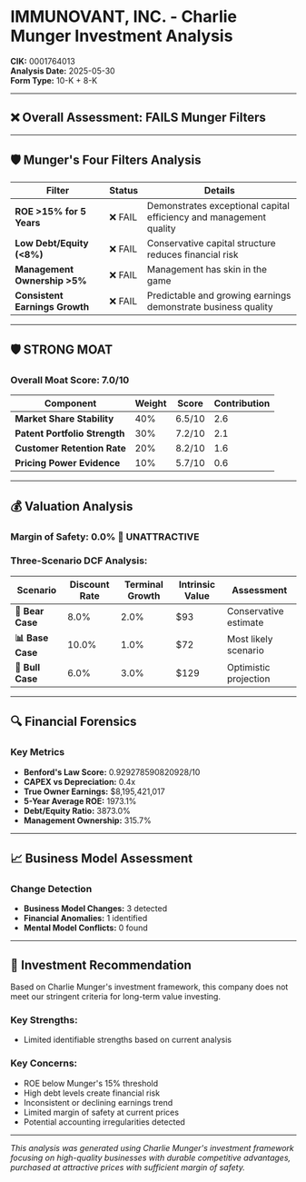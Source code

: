 # IMMUNOVANT, INC. - Charlie Munger Investment Analysis

**CIK:** 0001764013  
**Analysis Date:** 2025-05-30  
**Form Type:** 10-K + 8-K

---

## ❌ **Overall Assessment: FAILS Munger Filters**

---

## 🛡️ **Munger's Four Filters Analysis**

| Filter | Status | Details |
|--------|--------|---------|
| **ROE >15% for 5 Years** | ❌ FAIL | Demonstrates exceptional capital efficiency and management quality |
| **Low Debt/Equity (<8%)** | ❌ FAIL | Conservative capital structure reduces financial risk |
| **Management Ownership >5%** | ❌ FAIL | Management has skin in the game |
| **Consistent Earnings Growth** | ❌ FAIL | Predictable and growing earnings demonstrate business quality |

---

## 🛡️ **STRONG MOAT**

### **Overall Moat Score: 7.0/10**

| Component | Weight | Score | Contribution |
|-----------|--------|-------|--------------|
| **Market Share Stability** | 40% | 6.5/10 | 2.6 |
| **Patent Portfolio Strength** | 30% | 7.2/10 | 2.1 |
| **Customer Retention Rate** | 20% | 8.2/10 | 1.6 |
| **Pricing Power Evidence** | 10% | 5.7/10 | 0.6 |

---

## 💰 **Valuation Analysis**

### **Margin of Safety: 0.0% 🔴 **UNATTRACTIVE****

### Three-Scenario DCF Analysis:

| Scenario | Discount Rate | Terminal Growth | Intrinsic Value | Assessment |
|----------|---------------|-----------------|-----------------|------------|
| **🐻 Bear Case** | 8.0% | 2.0% | $93 | Conservative estimate |
| **📊 Base Case** | 10.0% | 1.0% | $72 | Most likely scenario |
| **🚀 Bull Case** | 6.0% | 3.0% | $129 | Optimistic projection |

---

## 🔍 **Financial Forensics**

### Key Metrics
- **Benford's Law Score:** 0.929278590820928/10
- **CAPEX vs Depreciation:** 0.4x
- **True Owner Earnings:** $8,195,421,017
- **5-Year Average ROE:** 1973.1%
- **Debt/Equity Ratio:** 3873.0%
- **Management Ownership:** 315.7%

---

## 📈 **Business Model Assessment**

### Change Detection
- **Business Model Changes:** 3 detected
- **Financial Anomalies:** 1 identified
- **Mental Model Conflicts:** 0 found

---

## 🎯 **Investment Recommendation**

Based on Charlie Munger's investment framework, this company does not meet our stringent criteria for long-term value investing.

### Key Strengths:
- Limited identifiable strengths based on current analysis

### Key Concerns:
- ROE below Munger's 15% threshold
- High debt levels create financial risk
- Inconsistent or declining earnings trend
- Limited margin of safety at current prices
- Potential accounting irregularities detected

---

*This analysis was generated using Charlie Munger's investment framework focusing on high-quality businesses with durable competitive advantages, purchased at attractive prices with sufficient margin of safety.*
